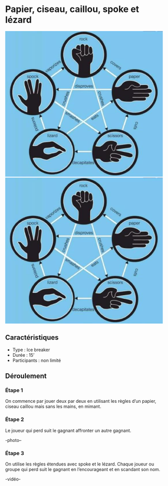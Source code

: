# Papier, ciseau, caillou, spoke et lézard

![papier-ciseau-caillou-spoke-lézard](/media/spoke.jpg)
![cement mixer](/media/spoke.jpg)

## Caractéristiques
* Type : Ice breaker
* Durée : 15’
* Participants : non limité

## Déroulement

### Étape 1
On commence par jouer deux par deux en utilisant les règles d’un papier, ciseau caillou mais sans les mains, en mimant.

### Étape 2
Le joueur qui perd suit le gagnant affronter un autre gagnant.

-photo–

### Étape 3
On utilise les règles étendues avec spoke et le lézard. Chaque joueur ou groupe qui perd suit le gagnant en l’encourageant et en scandant son nom.

-vidéo-
